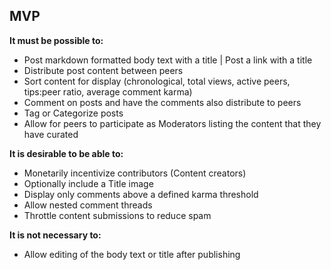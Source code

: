 ## MVP
**It must be possible to:**

 - Post markdown formatted body text with a title | Post a link with a title
 - Distribute post content between peers
 - Sort content for display (chronological, total views, active peers, tips:peer ratio, average comment karma)
 - Comment on posts and have the comments also distribute to peers
 - Tag or Categorize posts
 - Allow for peers to participate as Moderators listing the content that they have curated

**It is desirable to be able to:**

 - Monetarily incentivize contributors (Content creators)
 - Optionally include a Title image
 - Display only comments above a defined karma threshold
 - Allow nested comment threads
 - Throttle content submissions to reduce spam

**It is not necessary to:**

 - Allow editing of the body text or title after publishing
